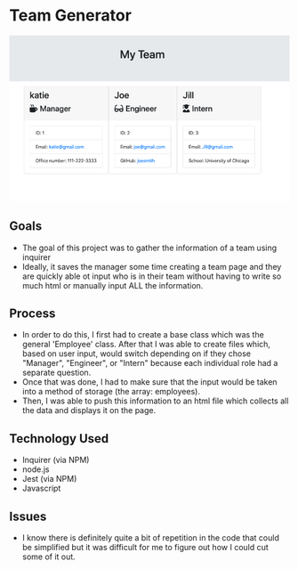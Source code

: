# Team Generator

![Example of Team Generator](./Develop/assets/teamGenexample.png)

## Goals
- The goal of this project was to gather the information of a team using inquirer
- Ideally, it saves the manager some time creating a team page and they are quickly able ot input who is in their team without having to write so much html or manually input ALL the information.

## Process
- In order to do this, I first had to create a base class which was the general 'Employee' class. After that I was able to create files which, based on user input, would switch depending on if they chose "Manager", "Engineer", or "Intern" because each individual role had a separate question. 
- Once that was done, I had to make sure that the input would be taken into a method of storage (the array: employees). 
- Then, I was able to push this information to an html file which collects all the data and displays it on the page. 

## Technology Used
- Inquirer (via NPM)
- node.js
- Jest (via NPM)
- Javascript

## Issues
- I know there is definitely quite a bit of repetition in the code that could be simplified but it was difficult for me to figure out how I could cut some of it out. 
